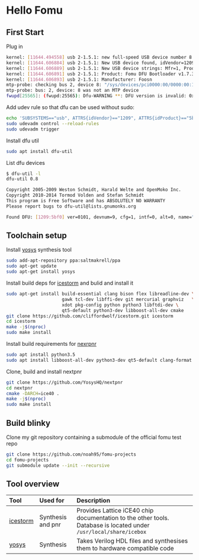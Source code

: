 # Hello Fomu

## First Start

Plug in

```bash
kernel: [11644.494558] usb 2-1.5.1: new full-speed USB device number 8 using ehci-pci
kernel: [11644.606884] usb 2-1.5.1: New USB device found, idVendor=1209, idProduct=5bf0
kernel: [11644.606889] usb 2-1.5.1: New USB device strings: Mfr=1, Product=2, SerialNumber=0
kernel: [11644.606891] usb 2-1.5.1: Product: Fomu DFU Bootloader v1.7.3-1-g82cb20c
kernel: [11644.606893] usb 2-1.5.1: Manufacturer: Foosn
mtp-probe: checking bus 2, device 8: "/sys/devices/pci0000:00/0000:00:1d.0/usb2/2-1/2-1.5/2-1.5.1"
mtp-probe: bus: 2, device: 8 was not an MTP device
fwupd[25565]: (fwupd:25565): Dfu-WARNING **: DFU version is invalid: 0x0101
```

Add udev rule so that dfu can be used without sudo:

```bash
echo 'SUBSYSTEMS=="usb", ATTRS{idVendor}=="1209", ATTRS{idProduct}=="5bf0", MODE="0666"' | sudo tee /etc/udev/rules.d/42-fomu.rules
sudo udevadm control --reload-rules
sudo udevadm trigger
```

Install dfu util
```bash
sudo apt install dfu-util
```

List dfu devices
```bash
$ dfu-util -l
dfu-util 0.8

Copyright 2005-2009 Weston Schmidt, Harald Welte and OpenMoko Inc.
Copyright 2010-2014 Tormod Volden and Stefan Schmidt
This program is Free Software and has ABSOLUTELY NO WARRANTY
Please report bugs to dfu-util@lists.gnumonks.org

Found DFU: [1209:5bf0] ver=0101, devnum=9, cfg=1, intf=0, alt=0, name="Fomu DFU Bootloader v1.7.3-1-g82cb20c", serial="UNKNOWN"
```

## Toolchain setup

Install [yosys][ys] synthesis tool
```bash
sudo add-apt-repository ppa:saltmakrell/ppa
sudo apt-get update
sudo apt-get install yosys
```

Install build deps for [icestorm][is] and bulid and install it
```bash
sudo apt-get install build-essential clang bison flex libreadline-dev \
                     gawk tcl-dev libffi-dev git mercurial graphviz   \
                     xdot pkg-config python python3 libftdi-dev \
                     qt5-default python3-dev libboost-all-dev cmake
git clone https://github.com/cliffordwolf/icestorm.git icestorm
cd icestorm
make -j$(nproc)
sudo make install
```

Install build requirements for [nexrpnr](https://github.com/YosysHQ/nextpnr)
```bash
sudo apt install python3.5
sudo apt install libboost-all-dev python3-dev qt5-default clang-format cmake libeigen3-dev
```

Clone, build and install nextpnr
```bash
git clone https://github.com/YosysHQ/nextpnr
cd nextpnr
cmake -DARCH=ice40 .
make -j$(nproc)
sudo make install
```

## Build blinky

Clone my git repository containing a submodule of the official fomu test repo
```bash
git clone https://github.com/noah95/fomu-projects
cd fomu-projects
git submodule update --init --recursive
```

## Tool overview

| Tool           | Used for          | Description |
|:---------------|:------------------|:------------|
| [icestorm][is] | Synthesis and pnr | Provides Lattice iCE40 chip documentation to the other tools. Database is located under `/usr/local/share/icebox`            |
| [yosys][ys]    | Synthesis         | Takes Verilog HDL files and synthesises them to hardware compatible code |

[is]: http://www.clifford.at/icestorm/
[ys]: http://www.clifford.at/yosys/